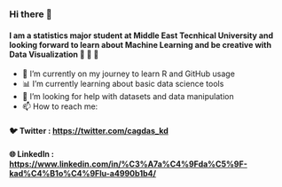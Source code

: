 ### Hi there 👋

#### I am a statistics major student at Middle East Tecnhical University and looking forward to learn about Machine Learning and be creative with Data Visualization 🦕 🦩 🐪

 - 🍿 I’m currently on my journey to learn R and GitHub usage 
 - 📊 I’m currently learning about basic data science tools 
 - 🤔 I’m looking for help with datasets and data manipulation 
 - 📫 How to reach me:
 

#### 🐦 Twitter : https://twitter.com/cagdas_kd

#### 🌐 LinkedIn : https://www.linkedin.com/in/%C3%A7a%C4%9Fda%C5%9F-kad%C4%B1o%C4%9Flu-a4990b1b4/


